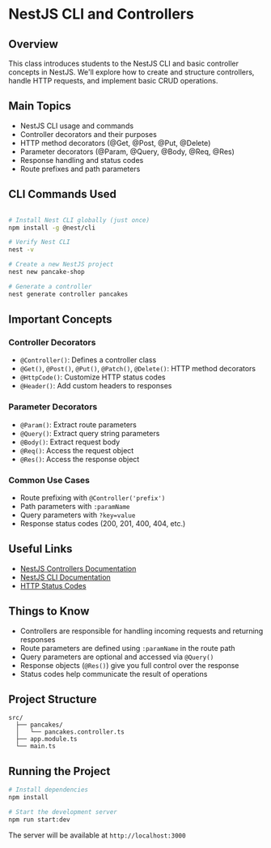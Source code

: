 # NestJS CLI and Controllers

## Overview

This class introduces students to the NestJS CLI and basic controller concepts in NestJS. We'll explore how to create and structure controllers, handle HTTP requests, and implement basic CRUD operations.

## Main Topics

- NestJS CLI usage and commands
- Controller decorators and their purposes
- HTTP method decorators (@Get, @Post, @Put, @Delete)
- Parameter decorators (@Param, @Query, @Body, @Req, @Res)
- Response handling and status codes
- Route prefixes and path parameters

## CLI Commands Used

```bash

# Install Nest CLI globally (just once)
npm install -g @nest/cli

# Verify Nest CLI
nest -v

# Create a new NestJS project
nest new pancake-shop

# Generate a controller
nest generate controller pancakes
```

## Important Concepts

### Controller Decorators

- `@Controller()`: Defines a controller class
- `@Get()`, `@Post()`, `@Put()`, `@Patch()`, `@Delete()`: HTTP method decorators
- `@HttpCode()`: Customize HTTP status codes
- `@Header()`: Add custom headers to responses

### Parameter Decorators

- `@Param()`: Extract route parameters
- `@Query()`: Extract query string parameters
- `@Body()`: Extract request body
- `@Req()`: Access the request object
- `@Res()`: Access the response object

### Common Use Cases

- Route prefixing with `@Controller('prefix')`
- Path parameters with `:paramName`
- Query parameters with `?key=value`
- Response status codes (200, 201, 400, 404, etc.)

## Useful Links

- [NestJS Controllers Documentation](https://docs.nestjs.com/controllers)
- [NestJS CLI Documentation](https://docs.nestjs.com/cli/overview)
- [HTTP Status Codes](https://developer.mozilla.org/en-US/docs/Web/HTTP/Status)

## Things to Know

- Controllers are responsible for handling incoming requests and returning responses
- Route parameters are defined using `:paramName` in the route path
- Query parameters are optional and accessed via `@Query()`
- Response objects (`@Res()`) give you full control over the response
- Status codes help communicate the result of operations

## Project Structure

```
src/
  ├── pancakes/
  │   └── pancakes.controller.ts
  ├── app.module.ts
  └── main.ts
```

## Running the Project

```bash
# Install dependencies
npm install

# Start the development server
npm run start:dev
```

The server will be available at `http://localhost:3000`
